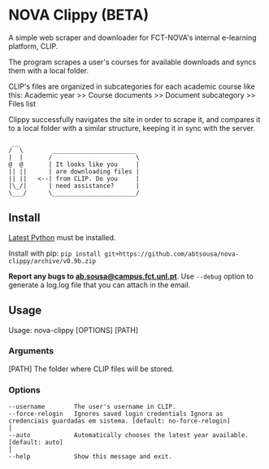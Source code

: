# NOVA Clippy (BETA)

A simple web scraper and downloader for FCT-NOVA's internal e-learning platform, CLIP.

The program scrapes a user's courses for available downloads and syncs them with a local folder.

CLIP's files are organized in subcategories for each academic course like this:
Academic year >> Course documents >> Document subcategory >> Files list

Clippy successfully navigates the site in order to scrape it, and compares it to a local folder with a similar structure, keeping it in sync with the server.

```text
 __                 
/  \        _______________________ 
|  |       /                       \
@  @       | It looks like you     |
|| ||      | are downloading files |
|| ||   <--| from CLIP. Do you     |
|\_/|      | need assistance?      |
\___/      \_______________________/
```

## Install

[Latest Python](https://www.python.org/downloads/) must be installed.

Install with pip:
```pip install git+https://github.com/abtsousa/nova-clippy/archive/v0.9b.zip```

**Report any bugs to ab.sousa@campus.fct.unl.pt**. Use ```--debug``` option to generate a log.log file that you can attach in the email.

## Usage

Usage: nova-clippy [OPTIONS] [PATH]

### Arguments

[PATH]  The folder where CLIP files will be stored.

### Options

```text
--username        The user's username in CLIP.
--force-relogin   Ignores saved login credentials Ignora as credenciais guardadas em sistema. [default: no-force-relogin]                                                                        │
--auto            Automatically chooses the latest year available. [default: auto]                                                                            │
--help            Show this message and exit.
```
